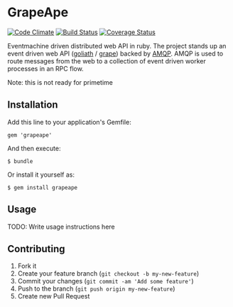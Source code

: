 # GrapeApe

[![Code Climate](https://codeclimate.com/github/devigned/grapeape.png)](https://codeclimate.com/github/devigned/grapeape)
[![Build Status](https://travis-ci.org/devigned/grapeape.png)](https://travis-ci.org/devigned/grapeape)
[![Coverage Status](https://coveralls.io/repos/devigned/grapeape/badge.png?branch=master)](https://coveralls.io/r/devigned/grapeape?branch=master)

Eventmachine driven distributed web API in ruby. The project stands up an event driven web API
([goliath](http://postrank-labs.github.io/goliath/) / [grape](http://intridea.github.io/grape/)) backed by
[AMQP](http://www.amqp.org/). AMQP is used to route messages from the web to a collection of event driven worker
processes in an RPC flow.

Note: this is not ready for primetime

## Installation

Add this line to your application's Gemfile:

    gem 'grapeape'

And then execute:

    $ bundle

Or install it yourself as:

    $ gem install grapeape

## Usage

TODO: Write usage instructions here

## Contributing

1. Fork it
2. Create your feature branch (`git checkout -b my-new-feature`)
3. Commit your changes (`git commit -am 'Add some feature'`)
4. Push to the branch (`git push origin my-new-feature`)
5. Create new Pull Request
